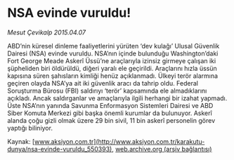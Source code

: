 # NSA evinde vuruldu!

*Mesut Çevikalp 2015.04.07*

<div class="pNewsDetailMainContent" itemprop="articleBody">
 <p>
  ABD’nin küresel dinleme faaliyetlerini yürüten ‘dev kulağı’ Ulusal Güvenlik Dairesi (NSA) evinde vuruldu. NSA’nın içinde bulunduğu Washington’daki Fort George Meade Askerî Üssü’ne araçlarıyla izinsiz girmeye çalışan iki şüpheliden biri öldürüldü, diğeri yaralı ele geçirildi. Araçlarını hızla üssün kapısına süren şahısların kimliği henüz açıklanmadı. Ülkeyi terör alarmına geçiren olayda NSA’ya ait iki güvenlik aracı da tahrip oldu. Federal Soruşturma Bürosu (FBI) saldırıyı ‘terör’ kapsamında ele almadıklarını açıkladı. Ancak saldırganlar ve amaçlarıyla ilgili herhangi bir izahat yapmadı. Üste NSA’nın yanında Savunma Enformasyon Sistemleri Dairesi ve ABD Siber Komuta Merkezi gibi başka önemli kurumlar da bulunuyor. Askerî alanda çoğu gizli olmak üzere 29 bin sivil, 11 bin askerî personelin görev yaptığı biliniyor.
 </p>
</div>


Kaynak: [www.aksiyon.com.tr](http://www.aksiyon.com.tr/karakutu-dunya/nsa-evinde-vuruldu_550393), [web.archive.org (arşiv bağlantısı)](http://web.archive.org/web/20150802042522/http://www.aksiyon.com.tr/karakutu-dunya/nsa-evinde-vuruldu_550393)
